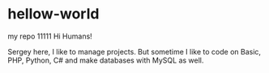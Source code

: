 # hellow-world

my repo
11111
Hi Humans!

Sergey here, I like to manage projects.
But sometime I like to code on Basic, PHP, Python, C# and make databases with MySQL as well.

